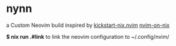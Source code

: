 # nynn

a Custom Neovim build 
inspired by 
[kickstart-nix.nvim](https://github.com/nix-community/kickstart-nix.nvim)
[nvim-on-nix](https://github.com/shofel/nvim-on-nix)

**$ nix run .#link** to link the neovim configuration to ~/.config/nvim/
